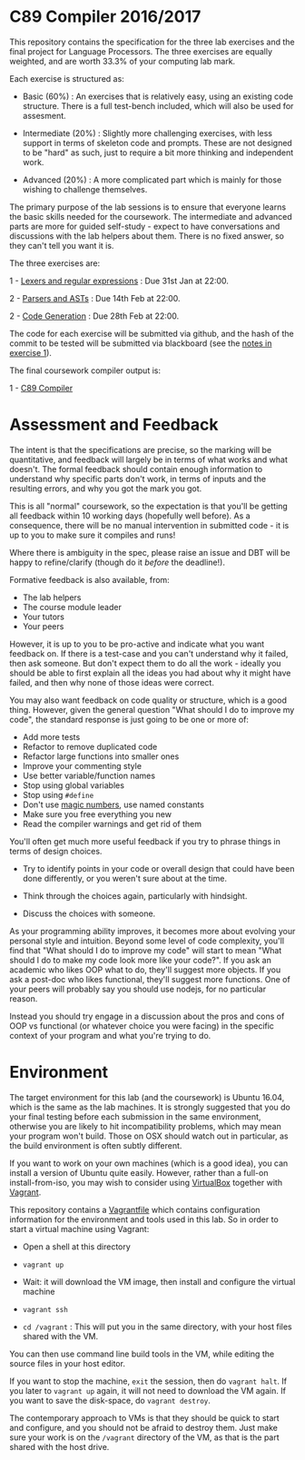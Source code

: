 C89 Compiler 2016/2017
===============================================

This repository contains the specification for
the three lab exercises and the final project
for Language Processors.
The three exercises are equally weighted, and
are worth 33.3% of your computing lab mark.

Each exercise is structured as:

- Basic (60%) : An exercises that is relatively
  easy, using an existing code structure. There
  is a full test-bench included, which will also
  be used for assesment.

- Intermediate (20%) : Slightly more challenging
  exercises, with less support in terms of skeleton
  code and prompts. These are not designed to be
  "hard" as such, just to require a bit more thinking
  and independent work.

- Advanced (20%) : A more complicated part which is
  mainly for those wishing to challenge themselves.

The primary purpose of the lab sessions is to ensure
that everyone learns the basic skills needed for the
coursework. The intermediate and advanced parts are
more for guided self-study - expect to have conversations
and discussions with the lab helpers about them. There
is no fixed answer, so they can't tell you want it is.

The three exercises are:

1 - [Lexers and regular expressions](1-regexes) : Due 31st Jan at 22:00.

2 - [Parsers and ASTs](2-parsers) : Due 14th Feb at 22:00.

2 - [Code Generation](3-codegen) : Due 28th Feb at 22:00.

The code for each exercise will be submitted via github,
and the hash of the commit to be tested will be submitted
via blackboard (see the [notes in exercise 1](1-lexer/readme.md#Submission)).

The final coursework compiler output is:

1 - [C89 Compiler](C89%20Compiler)

Assessment and Feedback
=======================

The intent is that the specifications are precise, so
the marking will be quantitative, and feedback will
largely be in terms of what works and what doesn't.
The formal feedback should contain enough information
to understand why specific parts don't work, in terms of
inputs and the resulting errors, and why you got the mark you got.

This is all "normal" coursework, so the expectation
is that you'll be getting all feedback within 10
working days (hopefully well before). As a consequence,
there will be no manual intervention in submitted
code - it is up to you to make sure it compiles and
runs!

Where there is ambiguity in the spec, please raise an
issue and DBT will be happy to refine/clarify (though
do it _before_ the deadline!).

Formative feedback is also available, from:
- The lab helpers
- The course module leader
- Your tutors
- Your peers

However, it is up to you to be pro-active and
indicate what you want feedback on. If there
is a test-case and you can't understand why
it failed, then ask someone. But don't expect
them to do all the work - ideally you should be able
to first explain all the ideas you had about why it
might have failed, and then why none of those ideas
were correct.

You may also want feedback on code quality or
structure, which is a good thing. However, given
the general question "What should I do to improve my code",
the standard response is just going to be one or
more of:
- Add more tests
- Refactor to remove duplicated code
- Refactor large functions into smaller ones
- Improve your commenting style
- Use better variable/function names
- Stop using global variables
- Stop using `#define`
- Don't use [magic numbers](https://en.wikipedia.org/wiki/Magic_number_(programming)#Unnamed_numerical_constants),
  use named constants
- Make sure you free everything you new
- Read the compiler warnings and get rid of them

You'll often get much more useful feedback if you
try to phrase things in terms of design choices.

- Try to identify points in your code or
  overall design that could have been done differently,
  or you weren't sure about at the time.

- Think through the choices again, particularly with
  hindsight.

- Discuss the choices with someone.

As your programming ability improves, it becomes more
about evolving your personal style and intuition.
Beyond some level of code complexity, you'll find that
"What should I do to improve my code" will start to mean
"What should I do to make my code look more like your code?".
If you ask an academic who likes OOP what to do, they'll
suggest more objects. If you ask a post-doc who likes functional,
they'll suggest more functions. One of your peers will
probably say you should use nodejs, for no particular reason.

Instead you should try
engage in a discussion about the pros and cons of
OOP vs functional (or whatever choice you were facing)
in the specific context of your program and what
you're trying to do.

Environment
===========

The target environment for this lab (and the coursework)
is Ubuntu 16.04, which is the same as the lab machines.
It is strongly suggested that you do your final testing
before each submission in the same environment, otherwise
you are likely to hit incompatibility problems, which
may mean your program won't build. Those on OSX should
watch out in particular, as the build environment is
often subtly different.

If you want to work on your own machines (which is a good
idea), you can install a version of Ubuntu quite easily.
However, rather than a full-on install-from-iso, you
may wish to consider using [VirtualBox](https://www.virtualbox.org/)
together with [Vagrant](https://www.vagrantup.com/).

This repository contains a [Vagrantfile](Vagrantfile) which
contains configuration information for the environment
and tools used in this lab. So in order to start a virtual
machine using Vagrant:

- Open a shell at this directory

- `vagrant up`

- Wait: it will download the VM image, then install and configure
  the virtual machine

- `vagrant ssh`

- `cd /vagrant` : This will put you in the same directory, with
  your host files shared with the VM.

You can then use command line build tools in the VM, while editing
the source files in your host editor.

If you want to stop the machine, `exit` the session, then do
`vagrant halt`. If you later to `vagrant up` again, it will
not need to download the VM again. If you want to save the
disk-space, do `vagrant destroy`.

The contemporary approach to VMs is that they should be
quick to start and configure, and you should not be
afraid to destroy them. Just make sure your work is
on the `/vagrant` directory of the VM, as that is the
part shared with the host drive.



